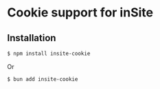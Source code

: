 # Cookie support for inSite

## Installation

```sh
$ npm install insite-cookie
```

Or

```sh
$ bun add insite-cookie
```

